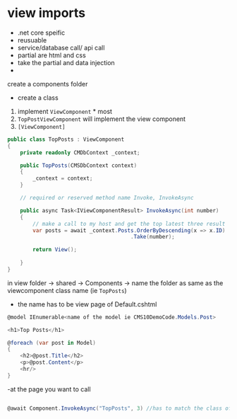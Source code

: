 # view imports
- .net core speific
- reusuable
- service/database call/ api call
- partial are html and css
- take the partial and data injection
- 
create a components folder
- create a class
1. implement `ViewComponent` * most
2. `TopPostViewComponent` will implement the view component
3. `[ViewComponent]`

```cs
public class TopPosts : ViewComponent
{
    private readonly CMDbContext _context;

    public TopPosts(CMSDbContext context)
    {
        _context = context;
    }

    // required or reserved method name Invoke, InvokeAsync

    public async Task<IViewComponentResult> InvokeAsync(int number)
    {
        // make a call to my host and get the top latest three result
        var posts = await _context.Posts.OrderByDescending(x => x.ID)
                                       .Take(number);

        return View();
        
    }
}

```

in view folder -> shared -> Components -> name the folder as same as the viewcomponent class name (ie `TopPosts`)

- the name has to be view page of Default.cshtml

```cs
@model IEnumerable<name of the model ie CMS10DemoCode.Models.Post>

<h1>Top Posts</h1>

@foreach (var post in Model)
{
    <h2>@post.Title</h2>
    <p>@post.Content</p>
    <hr/>
}
```

-at the page you want to call

```cs

@await Component.InvokeAsync("TopPosts", 3) //has to match the class of viewcomponent injecting the 3

```